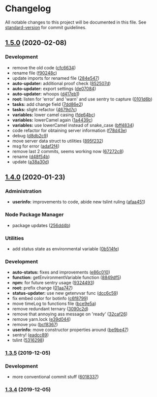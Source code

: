 # Changelog

All notable changes to this project will be documented in this file. See [standard-version](https://github.com/conventional-changelog/standard-version) for commit guidelines.

## [1.5.0](https://github.com/Zeemahh/Upsilon/compare/v1.4.0...v1.5.0) (2020-02-08)


### Development

* remove the old code ([cfc6634](https://github.com/Zeemahh/Upsilon/commit/cfc6634b99e60703df9e48f3c2190e202fad5986))
* rename file ([f90248c](https://github.com/Zeemahh/Upsilon/commit/f90248c8ca4d726d0991e5bfc7cb612f30db1d7c))
* update imports for renamed file ([284e547](https://github.com/Zeemahh/Upsilon/commit/284e5477af4abe8263ebdd16c2553599113d4c88))
* **auto-updater:** additional proof check ([852507d](https://github.com/Zeemahh/Upsilon/commit/852507d727081b50afb4bcfcbf6a9a30cf7c5682))
* **auto-updater:** export settings ([de07084](https://github.com/Zeemahh/Upsilon/commit/de07084bfc756e610ad6bd9289fa87bcfbbf3997))
* **auto-updater:** whoops ([d417eb1](https://github.com/Zeemahh/Upsilon/commit/d417eb1e5a60c9e146fe6d01bcfcbd1486b8c657))
* **root:** listen for 'error' and 'warn' and use sentry to capture ([0101d6b](https://github.com/Zeemahh/Upsilon/commit/0101d6be8a308f65d23e3ce6184838f7f9c43804))
* **tasks:** add change field ([7dd86e2](https://github.com/Zeemahh/Upsilon/commit/7dd86e2af8fd01e3e20eb16b3b47ec026a19d6ee))
* **tasks:** slight refactor ([4679d7c](https://github.com/Zeemahh/Upsilon/commit/4679d7c0173d17a2cadd8e9e270d47607f42422a))
* **variables:** lower camel casing ([fde64bc](https://github.com/Zeemahh/Upsilon/commit/fde64bc72930595004cbd31c079fa838e3722677))
* **variables:** lowerCamel again ([1a4439c](https://github.com/Zeemahh/Upsilon/commit/1a4439c6bcad991fe9574dfd125998efa44808c6))
* **variables:** use lowerCamel instead of snake_case ([bff4834](https://github.com/Zeemahh/Upsilon/commit/bff4834f1f979513e721d19c60dd7afafe1c486e))
* code refactor for obtaining server information ([f78d43e](https://github.com/Zeemahh/Upsilon/commit/f78d43e2b95ce1325eb5a0aa9f6e5bdd8cb7f2ac))
* debug ([d8db2c9](https://github.com/Zeemahh/Upsilon/commit/d8db2c9ca8ee05dd81cd774607293c0bc082ba02))
* move server data struct to utilities ([895f232](https://github.com/Zeemahh/Upsilon/commit/895f232dd4b7e82d48dac07a21c8481620b93817))
* msg for error ([adaf2f4](https://github.com/Zeemahh/Upsilon/commit/adaf2f420aae7ed6990905ee04750d5e58b88d02))
* remove last 2 commits, seems working now ([67272c8](https://github.com/Zeemahh/Upsilon/commit/67272c845eb080c35f89eb36969e09356d0703d0))
* rename ([d48f54b](https://github.com/Zeemahh/Upsilon/commit/d48f54b6e5c59058715782a7af2f7356ebd97a82))
* update ([a38a30d](https://github.com/Zeemahh/Upsilon/commit/a38a30dfc2240cd47a56804ad074342537aea259))

## [1.4.0](https://github.com/Zeemahh/Upsilon/compare/v1.3.5...v1.4.0) (2020-01-23)


### Administration

* **userinfo:** improvements to code, abide new tslint ruling ([afaa451](https://github.com/Zeemahh/Upsilon/commit/afaa4512c3baa3ee4006c6d470363fb23b0d5eda))


### Node Package Manager

* package updates ([256dd4b](https://github.com/Zeemahh/Upsilon/commit/256dd4b7905a2ea60a82243f3f303a8b145ba864))


### Utilities

* add status state as environmental variable ([0b514fe](https://github.com/Zeemahh/Upsilon/commit/0b514fe8e8a4dfbecdafd606f941c64552651e32))


### Development

* **auto-status:** fixes and improvements ([e86c010](https://github.com/Zeemahh/Upsilon/commit/e86c01048368923945ca78f9a7583b9649058a1b))
* **function:** getEnvironmentVariable function ([8849df5](https://github.com/Zeemahh/Upsilon/commit/8849df5a1bc0e375642e29b3e6f22b37504d7093))
* **npm:** for future sentry usage ([9324493](https://github.com/Zeemahh/Upsilon/commit/9324493765767e2545f722268efe2fb79471765d))
* **root:** prefix change ([01aa747](https://github.com/Zeemahh/Upsilon/commit/01aa74778e95cd5f519bae389d2b356864b3edc5))
* **status-updater:** use new getenvvar func ([dcc6c59](https://github.com/Zeemahh/Upsilon/commit/dcc6c59bddd41e71bf515a443b9a78cc1c045b10))
* fix embed color for botinfo ([c6f8799](https://github.com/Zeemahh/Upsilon/commit/c6f87991cea529551e0b017e8ed94ed31f0ab39b))
* move timeLog to functions file ([bce9e5a](https://github.com/Zeemahh/Upsilon/commit/bce9e5aa1db2f7321ffb1c50b063c7b04c9cbc7b))
* remove redundant ternary ([3090c2d](https://github.com/Zeemahh/Upsilon/commit/3090c2d67f9d0997991fa6d55966b2f7c1b76397))
* remove that annoying ass message on 'ready' ([32caf26](https://github.com/Zeemahh/Upsilon/commit/32caf2665d0183d6fc193703a3ff782018f5f06e))
* remove yarn.lock ([e39d044](https://github.com/Zeemahh/Upsilon/commit/e39d04419f75be1885f9c5c777c16f798ad495cf))
* remove you ([bcf8367](https://github.com/Zeemahh/Upsilon/commit/bcf8367abb5b45d9c4f67c6b20c6f316b46b12a2))
* **userinfo:** move constructor properties around ([be9be47](https://github.com/Zeemahh/Upsilon/commit/be9be47422c4198fcd7d6f24f05642245f2179f6))
* sentry! ([eadcc89](https://github.com/Zeemahh/Upsilon/commit/eadcc89ff4269ab983035ee0321921295acddb4b))
* tslint ([5316298](https://github.com/Zeemahh/Upsilon/commit/5316298e5ae869eab55f07ff94471b94935750a0))

### [1.3.5](https://github.com/Zeemahh/Upsilon/compare/v1.3.4...v1.3.5) (2019-12-05)


### Development

* more conventional commit stuff ([6018337](https://github.com/Zeemahh/Upsilon/commit/6018337905f3590a6921d9c2807b4fef0b5f8b91))

### [1.3.4](https://github.com/Zeemahh/Upsilon/compare/v1.3.3...v1.3.4) (2019-12-05)

